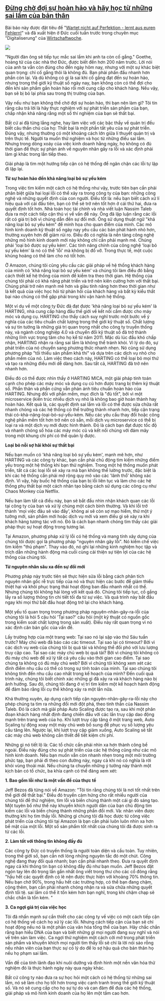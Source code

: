 ##  [Đừng chờ đợi sự hoàn hảo và hãy học từ những sai lầm của bản thân](/2017/06/stop-waiting-for-perfection.html)


Bài báo này được đặt tiêu đề "[Wartet nicht auf Perfektion - lernt aus euren Fehlern!](http://www.wiwo.de/erfolg/management/digitalisierung-wartet-nicht-auf-perfektion-lernt-aus-euren-fehlern/19955856.html)" và đã xuất hiện ở Đức cuối tuần trước trong chuyên mục "Digitaliserung"
của [Wirtschaftwoche](http://www.wiwo.de).

![](/images/broken-car.jpg)

"Người đàn ông sẽ tiếp tục mắc sai lầm khi anh ta còn cố gắng." Goethe, hoàng tử của các nhà thơ Đức, được biết đến hơn 200 năm trước.
Lời nói của anh ta vẫn còn đúng cho đến ngày hôm nay, nhưng
với một sự khác biệt quan trọng: chỉ cố gắng thôi là không đủ. Bạn phải phấn đấu
nhanh hơn phần còn lại. Và dù không có gì là sai khi cố gắng đạt đến sự hoàn hảo, nhưng trong thế giới kỹ thuật số ngày nay,
bạn không còn có thể đợi cho đến khi sản phẩm gần hoàn hảo rồi mới cung cấp cho khách hàng. Nếu vậy, bạn sẽ bị bỏ lại phía sau trong thị trường của bạn.

Vậy nếu như bạn không thể chờ đợi sự hoàn hảo, thì bạn nên làm gì? Tôi tin rằng câu trả lời là hãy thực nghiệm với sự phát triển sản phầm của bạn,
chấp nhận khả năng rằng một số thí nghiệm của bạn sẽ thất bại.

Bất cứ ai đã từng lắng nghe, hay làm việc với các bậc thầy về quản trị đều biết câu thần chú của họ: Thất bại là một phần tất yêu của sự phát triển.
Đúng vậy, nhưng thường có một khoảng cách lớn giữa lí thuyết quản trị và trên thực tế. Người ta muốn thử nghiệm và học từ những điều sai lầm. Nhưng
trong dòng xoáy của việc kinh doanh hằng ngày, họ không có đủ thời gian để thực sự phản ánh về nguyên nhân gây ra lỗi và xác định phải làm gì khác
trong lần tiếp theo.

Giải pháp là tìm một hướng tiếp cận có hệ thống để ngăn chặn các lỗi tự lặp đi lặp lại.

**Từ sự hoàn hảo đến khả năng loại bỏ sự yếu kém**

Trong việc tìm kiếm một cách có hệ thống như vậy, trước tiên bạn cần phải phân biệt giữa hai loại lỗi có thể xảy ra trong công ty của bạn:
những công nghệ và những quyết định của con người. Điều tốt là: nếu bạn biết cách xử lí hiệu quả với cái đầu tiên, bạn có thể sẽ trở nên tốt hơn
ở cái thứ hai, đưa ra quyết định tốt hơn. Nhà toán học tài chính và nhà viết luận Nassim Taleb đưa ra một cách tiếp cận thú vị về vấn đề này.
Ông đã lập luận rằng các lỗi rất có giá trị bởi vì chúng dẫn đến sự đổi mới. Ông sử dụng thuật ngữ "khả năng loại bỏ sự yếu kém" để minh họa cho quan điểm của mình.
Các mô hình kinh doanh kỹ thuật số ngày nay yêu cầu các bản phát hành nhỏ hơn, thường xuyên hơn để giảm rủi ro. Điều đó có nghĩa là nền tảng công nghệ
những mô hình kinh doanh mới này không chỉ cần phải mạnh mẽ. Chúng phải 'loại bỏ được sự yếu kém'.
Các tính năng chính của công nghệ 'loại bỏ sự yếu kém' là nó có thể 'lỗi' mà không bị đổ vỡ.
Trong thực tế, một cuộc khủng hoảng có thể làm cho nó tốt hơn.

Ở Amazon, chúng tôi cũng yêu cầu các giải pháp về hệ thống khách hàng của mình có 'khả năng loại bỏ sự yếu kém' và chúng tôi làm điều đó bằng cách
thiết kế hệ thống của mình để kiểm tra theo thời gian. Hệ thống của chúng tôi phải có khả năng phát triển và trở nên kiên cường hơn với thất bại.
Chúng phải trở nên mạnh mẽ hơn và giàu tính năng hơn theo thời gian như là kết quả của việc học hỏi từ phản hồi của khách hàng và bất kỳ kiểu
thất bại nào chúng có thể gặp phải trong khi vận hành hệ thống.

Một ví dụ về một công ty Đức đã đạt được 'khả năng loại bỏ sự yếu kém' là HARTING,
nhà cung cấp hàng đầu thế giới về kết nối cắm được cho máy móc và dụng cụ. HARTING cho thấy cách suy nghĩ trước một bước về ý nghĩa của các
tiêu chuẩn chất lượng trong thế giới kỹ thuật số. Chất lượng và sự tin tưởng là những giá trị quan trọng nhất cho công ty truyền thống này,
và ngành công nghiệp 4.0 và chuyển đổi kỹ thuật số đã trở thành những lĩnh vực trọng tâm cho họ kể từ năm 2011.
Mặc dù lúc đầu khó chấp nhận, HARTING nhận ra rằng sai lầm là không thể tránh khỏi. Vì lý do đó, sự phát triển của nó chuyển sang phương thức nhanh nhẹn.
Nó cũng sử dụng phương pháp "tối thiểu sản phẩm khả thi" và dựa trên các dịch vụ nhỏ cho phần mềm của nó.
Làm việc theo cách này, HARTING có thể loại bỏ mọi thứ và tạo ra những điều mới dễ dàng hơn. Sau tất cả, HARTING đã trở nên nhanh hơn.

Điều đó có thể được nhìn thấy ở HARTING MICA, một giải pháp tính toán cạnh cho phép các máy móc và dụng cụ cũ hơn được trang bị thêm kỹ thuật số.
Phần thân và phần cứng vẫn phản ánh tiêu chuẩn hoàn hảo của HARTING. Nhưng đối với phần mềm, mục đích là "đủ tốt", bởi vì một microservice (kiến trúc
nhiều dịch vụ nhỏ là không bao giờ hoàn thành hay hoàn hảo. Kết quả là, các quyết định sai lầm và lỗi có thể được sửa chữa rất nhanh chóng
và các hệ thống có thể trưởng thành nhanh hơn, tiếp cận trạng thái có-khả-năng-loại-bỏ-sự-yếu-kém. Nếu các yêu cầu thay đổi hoặc công nghệ phần mềm
tốt hơn trở nên có sẵn, mỗi dịch vụ microservice có thể bị loại ra và một dịch vụ mới được hình thành. Đó là cách bạn đạt được tốc độ và nhanh chóng
số hóa các máy móc cũ và kết nối chúng với đám mây trong một khung chi phí có thể quản lý được.

**Loại bỏ nỗi sợ hãi khỏi sự thất bại**

Nếu bạn muốn có 'khả năng loại bỏ sự yếu kém', mạnh mẽ hơn, như HARTING và các công ty khác, bạn cần phải chủ động tìm kiếm những điểm yếu trong một hệ thống
khi bạn thử nghiệm. Trong một hệ thống muốn phát triển, tất cả các loại lỗi sẽ xảy ra mà bạn không thể lường trước, đặc biệt là khi các hệ thống cần phải
mở rộng quy mô vào các 'lãnh thổ' không xác định. Vì vậy, hãy buốc hệ thống của bạn bị lỗi liên tục và làm cho các hệ thống phụ thất bại một cách nhân tạo
bằng cách sử dụng các công cụ như Chaos Monkey của Netflix.

Nếu bạn làm tất cả điều này, bạn sẽ bắt đầu nhìn nhận khách quan các lỗi tại công ty của bạn và xử lý chúng một cách bình thường. Và khi lỗi trở thành
'mọi việc đâu sẽ vào đấy', không ai sẽ còn sợ mạo hiểm, thử một ý tưởng mới, sản phẩm mới hoặc dịch vụ mới và xem điều gì sẽ xảy ra khi khách hàng tương tác
với nó. Đó là cách bạn nhanh chóng tìm thấy các giải pháp thực sự hoạt động trong tương lai.

Tại Amazon, phương pháp xử lý lỗi có hệ thống và mang tính xây dựng của chúng tôi được gọi là phương pháp "nguyên nhân gây lỗi". Nó kiềm chế việc tìm kiếm
"thủ phạm". Thay vào đó, nó ghi lại những kinh nghiệm học tập và trích dẫn những hành động mà cuối cùng cải thiện sự tiện lợi của các hệ thống của chúng tôi.

**Từ nguyên nhân sâu xa đến sự đổi mới**

Phương pháp này trước tiên sẽ thực hiện sửa lỗi bằng cách phân tích nguyên nhân gốc rễ trực tiếp của nó và thực hiện các bước để giảm thiểu thiệt hại
và khôi phục trạng thái hoạt động ban đầu nhanh nhất có thể. Nhưng chúng tôi không hài lòng với kết quả đó. Chúng tôi tiếp tục, cố gắng lấy ra số
lượng thông tin chi tiết tối đa từ sự việc. Và quá trình này bắt đầu ngay khi mọi thứ bắt đầu hoạt động trở lại cho khách hàng.

Một yếu tố quan trọng trong phương pháp nguyên-nhân-gây-ra-lỗi của chúng tôi là hỏi 5 câu hỏi 'Tại sao?' câu hỏi (một kỹ thuật có nguồn gốc trong kiểm soát
chất lượng trong sản xuất). Điều này rất quan trọng vì nó xác định căn bản gốc của vấn đề.

Lấy trường hợp của một trang web: Tại sao nó lại sập vào thứ Sáu tuần trước? Máy chủ web đã báo cáo các timeout. Tại sao lại có timeout?
Bởi vì các dịch vụ web của chúng tôi bị quá tải và không thể đối phó với lưu lượng truy cập cao. Tại sao các máy chủ web bị quá tải? Bởi vì chúng tôi
không có đủ máy chủ web để xử lý tất cả yêu cầu vào thời gian cao điểm. Tại sao chúng ta không có đủ máy chủ web? Bởi vì chúng tôi không xem xét các
đỉnh điểm nhu cầu có thể có trong sự tính toán của mình. Tại sao chúng tôi không tính đến nhu cầu cao nhất trong kế hoạch của mình? Đến cuối quá trình này,
chúng tôi biết chính xác những gì đã xảy ra và khách hàng nào bị ảnh hưởng. Sau đó, chúng tôi đang ở vị trí tìm kiếm một kế hoạch hành động
để đảm bảo rằng lỗi cụ thể không xảy ra một lần nữa.

Khá thường xuyên, áp dụng cách tiếp cận nguyên-nhân-gây-ra-lỗi này cho phép chúng ta tìm ra những đổi mới đột phá, theo tinh thần của Nassim Taleb.
Đó là cách mà giải pháp Auto Scaling được tạo ra, sau khi một phân đoạn khách hàng nhất định đang chiến đấu với các lần truy cập dao động mạnh trên
trang web của họ. Khi lượt truy cập tăng ở một trang web, Auto Scaling tự động xoay một máy chủ web bổ sung để phục vụ số lượng yêu cầu tăng lên. Ngược lại,
khi lượt truy cập giảm xuống, Auto Scaling sẽ tắt các máy chủ web không cần thiết để tiết kiệm chi phí.

Những gì nó tiết lộ là: Các tổ chức cần phải nhìn xa hơn thành công bề ngoài. Điều này đúng cho sự phát triển của các hệ thống cũng như các mô hình kinh doanh.
Nếu bạn muốn vẫn còn nhanh nhẹn trong một môi trường phức tạp, bạn phải đi theo con đường này, ngay cả khi nó có nghĩa là rời khỏi vùng thoải mái.
Nếu chúng ta chuyển những ý tưởng này thành một kịch bản có tổ chức, ba khía cạnh có thể đáng xem xét:

**1\. Bao gồm lỗi như là một vấn đề của thực tế**

Jeff Bezos đã từng nói về Amazon: "Tôi tin rằng chúng tôi là nơi tốt nhất trên thế giới để thất bại." Điều đó truyền cảm hứng cho rất nhiều người của chúng tôi
để thử nghiệm, tìm lỗi và biến chúng thành một cái gì đó sáng tạo. Một tuyên bố như thế này khuyến khích người dân của bạn chủ động tìm kiếm các lỗi và biến
chúng thành những phần đổi mới. Và: nhân viên được thưởng khi họ tìm thấy lỗi. Những gì chúng tôi đã học được từ công việc phát triển của chúng tôi tại Amazon là
bạn cần phải luôn luôn nhìn xa hơn bề mặt của một lỗi. Một số sản phẩm tốt nhất của chúng tôi đã được sinh ra từ các lỗi.

**2\. Làm tốt với thông tin không đầy đủ**

Các công ty Đức có truyền thống là người toàn diện và cầu toàn. Tuy nhiên, trong thế giới số, bạn cần nới lỏng những nguyên tắc đó một chút. Công nghệ đang
thay đổi quá nhanh; bạn cần phải nhanh theo. Đưa ra quyết định ngay cả khi thông tin bạn có không đầy đủ như bạn muốn. Jeff Bezos đặt ngón tay lên đó
trong lần gần nhất ông viết trong thư cho các cổ đông rằng "hầu hết các quyết định có lẽ nên được thực hiện với khoảng 70% thông tin. Nếu bạn
chờ 90%, trong hầu hết các trường hợp, có thể bạn đang chậm, cộng thêm, bạn cần phải nhanh chóng nhận ra và sửa chữa những quyết định tồi tệ.
sai lầm có thể ít tốn kém hơn bạn nghĩ, trong khi chậm chạp sẽ chắc chắn là tốn kém. "

**3\. Ca ngợi giá trị của việc học**

Tôi đã nhấn mạnh sự cần thiết cho các công ty về việc có một cách tiếp cận có hệ thống về cách họ xử lý các lỗi. Nhưng cách tiếp cận của bạn sẽ chỉ
hoạt động nếu nó là một phần của văn hóa tổng thể của bạn. Hãy chắc chắn rằng bạn hiểu DNA của bạn và biết những gì mọi người đang suy nghĩ và
nói về trên sàn làm việc. Ca ngợi thử nghiệm một cách cởi mở trong phát triển sản phẩm và khuyến khích mọi người tìm thấy lỗi sẽ chỉ là lời nói sáo rỗng
nếu nhân viên của bạn thực sự có lý do để lo sợ hậu quả cho bản thân họ nếu họ phạm sai lầm.

Vấn đề của tính lãnh đạo khi nuôi dưỡng và định hình một nền văn hóa thử nghiệm đó là thực hành ngày này qua ngày khác.

Bất cứ công ty nào đưa ra sự học hỏi một cách có hệ thống từ những sai lầm, nó sẽ làm cho họ tốt hơn trong việc cạnh tranh trong thế giới kỹ thuật số.
Và nó sẽ cung cấp cho họ sự tự do và can đảm để đưa các hệ thống, giải pháp và mô hình kinh doanh của họ lên một tầm cao hơn.

